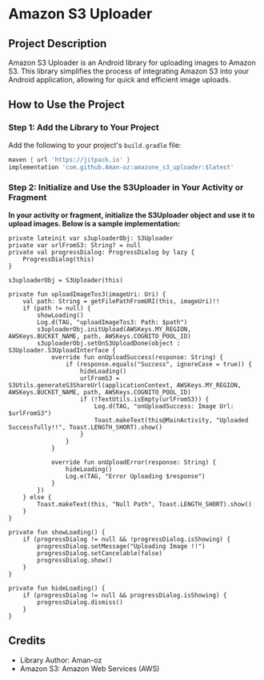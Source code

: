 # Amazon S3 Uploader

## Project Description
Amazon S3 Uploader is an Android library for uploading images to Amazon S3. 
This library simplifies the process of integrating Amazon S3 into your Android application, 
allowing for quick and efficient image uploads.

## How to Use the Project

### Step 1: Add the Library to Your Project

Add the following to your project's `build.gradle` file:
```gradle
maven { url 'https://jitpack.io' }
implementation 'com.github.Aman-oz:amazone_s3_uploader:$latest'
```

### Step 2: Initialize and Use the S3Uploader in Your Activity or Fragment
**In your activity or fragment, initialize the S3Uploader object and use it to upload images. Below is a sample implementation:**
```
private lateinit var s3uploaderObj: S3Uploader
private var urlFromS3: String? = null
private val progressDialog: ProgressDialog by lazy {
    ProgressDialog(this)
}

s3uploaderObj = S3Uploader(this)

private fun uploadImageTos3(imageUri: Uri) {
    val path: String = getFilePathFromURI(this, imageUri)!!
    if (path != null) {
        showLoading()
        Log.d(TAG, "uploadImageTos3: Path: $path")
        s3uploaderObj.initUpload(AWSKeys.MY_REGION, AWSKeys.BUCKET_NAME, path, AWSKeys.COGNITO_POOL_ID)
        s3uploaderObj.setOnS3UploadDone(object : S3Uploader.S3UploadInterface {
            override fun onUploadSuccess(response: String) {
                if (response.equals("Success", ignoreCase = true)) {
                    hideLoading()
                    urlFromS3 = S3Utils.generateS3ShareUrl(applicationContext, AWSKeys.MY_REGION, AWSKeys.BUCKET_NAME, path, AWSKeys.COGNITO_POOL_ID)
                    if (!TextUtils.isEmpty(urlFromS3)) {
                        Log.d(TAG, "onUploadSuccess: Image Url: $urlFromS3")
                        Toast.makeText(this@MainActivity, "Uploaded Successfully!!", Toast.LENGTH_SHORT).show()
                    }
                }
            }

            override fun onUploadError(response: String) {
                hideLoading()
                Log.e(TAG, "Error Uploading $response")
            }
        })
    } else {
        Toast.makeText(this, "Null Path", Toast.LENGTH_SHORT).show()
    }
}

private fun showLoading() {
    if (progressDialog != null && !progressDialog.isShowing) {
        progressDialog.setMessage("Uploading Image !!")
        progressDialog.setCancelable(false)
        progressDialog.show()
    }
}

private fun hideLoading() {
    if (progressDialog != null && progressDialog.isShowing) {
        progressDialog.dismiss()
    }
}

```

## Credits
* Library Author: Aman-oz
* Amazon S3: Amazon Web Services (AWS)



